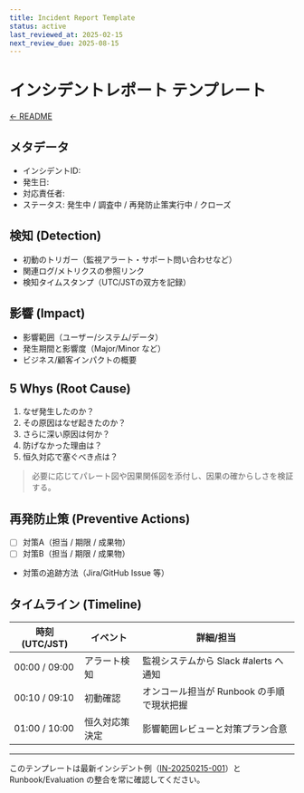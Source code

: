 ```yaml
---
title: Incident Report Template
status: active
last_reviewed_at: 2025-02-15
next_review_due: 2025-08-15
---
```


# インシデントレポート テンプレート

[← README](../README.md#インシデント対応フロー)

## メタデータ
- インシデントID:
- 発生日:
- 対応責任者:
- ステータス: 発生中 / 調査中 / 再発防止策実行中 / クローズ

## 検知 (Detection)
- 初動のトリガー（監視アラート・サポート問い合わせなど）
- 関連ログ/メトリクスの参照リンク
- 検知タイムスタンプ（UTC/JSTの双方を記録）

## 影響 (Impact)
- 影響範囲（ユーザー/システム/データ）
- 発生期間と影響度（Major/Minor など）
- ビジネス/顧客インパクトの概要

## 5 Whys (Root Cause)
1. なぜ発生したのか？
2. その原因はなぜ起きたのか？
3. さらに深い原因は何か？
4. 防げなかった理由は？
5. 恒久対応で塞ぐべき点は？

> 必要に応じてパレート図や因果関係図を添付し、因果の確からしさを検証する。

## 再発防止策 (Preventive Actions)
- [ ] 対策A（担当 / 期限 / 成果物）
- [ ] 対策B（担当 / 期限 / 成果物）
- 対策の追跡方法（Jira/GitHub Issue 等）

## タイムライン (Timeline)
| 時刻 (UTC/JST) | イベント | 詳細/担当 |
| --- | --- | --- |
| 00:00 / 09:00 | アラート検知 | 監視システムから Slack #alerts へ通知 |
| 00:10 / 09:10 | 初動確認 | オンコール担当が Runbook の手順で現状把握 |
| 01:00 / 10:00 | 恒久対応策決定 | 影響範囲レビューと対策プラン合意 |

---

このテンプレートは最新インシデント例（[IN-20250215-001](IN-20250215-001.md)）と Runbook/Evaluation の整合を常に確認してください。
